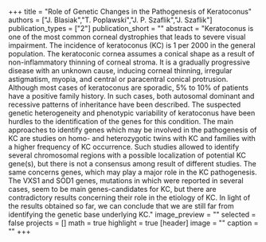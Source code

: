 +++
title = "Role of Genetic Changes in the Pathogenesis of Keratoconus"
authors = ["J. Blasiak","T. Poplawski","J. P. Szaflik","J. Szaflik"]
publication_types = ["2"]
publication_short = ""
abstract = "Keratoconus is one of the most common corneal dystrophies that leads to severe visual impairment. The incidence of keratoconus (KC) is 1 per 2000 in the general population. The keratoconic cornea assumes a conical shape as a result of non-inflammatory thinning of corneal stroma. It is a gradually progressive disease with an unknown cause, inducing corneal thinning, irregular astigmatism, myopia, and central or paracentral conical protrusion. Although most cases of keratoconus are sporadic, 5% to 10% of patients have a positive family history. In such cases, both autosomal dominant and recessive patterns of inheritance have been described. The suspected genetic heterogeneity and phenotypic variability of keratoconus have been hurdles to the identification of the genes for this condition. The main approaches to identify genes which may be involved in the pathogenesis of KC are studies on homo- and heterozygotic twins with KC and families with a higher frequency of KC occurrence. Such studies allowed to identify several chromosomal regions with a possible localization of potential KC gene(s), but there is not a consensus among result of different studies. The same concerns genes, which may play a major role in the KC pathogenesis. The VXS1 and SOD1 genes, mutations in which were reported in several cases, seem to be main genes-candidates for KC, but there are contradictory results concerning their role in the etiology of KC. In light of the results obtained so far, we can conclude that we are still far from identifying the genetic base underlying KC."
image_preview = ""
selected = false
projects = []
math = true
highlight = true
[header]
image = ""
caption = ""
+++

